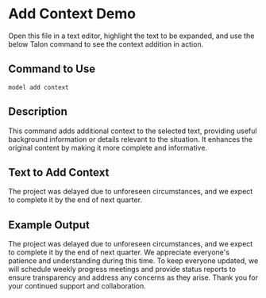 # Add Context Demo

Open this file in a text editor, highlight the text to be expanded, and use the below Talon command to see the context addition in action.

## Command to Use

`model add context`

## Description

This command adds additional context to the selected text, providing useful background information or details relevant to the situation. It enhances the original content by making it more complete and informative.

## Text to Add Context

The project was delayed due to unforeseen circumstances, and we expect to complete it by the end of next quarter.

## Example Output

The project was delayed due to unforeseen circumstances, and we expect to complete it by the end of next quarter. We appreciate everyone's patience and understanding during this time. To keep everyone updated, we will schedule weekly progress meetings and provide status reports to ensure transparency and address any concerns as they arise. Thank you for your continued support and collaboration.
